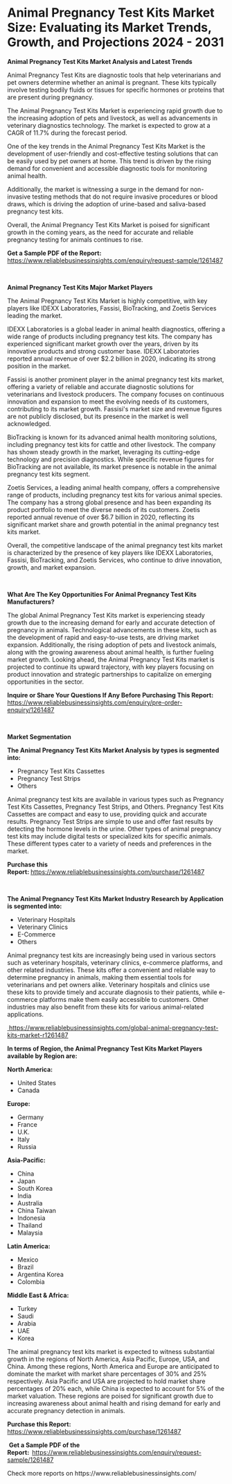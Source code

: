 <p><h1>Animal Pregnancy Test Kits Market Size: Evaluating its Market Trends, Growth, and Projections 2024 - 2031</h1></p><p><strong>Animal Pregnancy Test Kits Market Analysis and Latest Trends</strong></p>
<p><p>Animal Pregnancy Test Kits are diagnostic tools that help veterinarians and pet owners determine whether an animal is pregnant. These kits typically involve testing bodily fluids or tissues for specific hormones or proteins that are present during pregnancy.</p><p>The Animal Pregnancy Test Kits Market is experiencing rapid growth due to the increasing adoption of pets and livestock, as well as advancements in veterinary diagnostics technology. The market is expected to grow at a CAGR of 11.7% during the forecast period.</p><p>One of the key trends in the Animal Pregnancy Test Kits Market is the development of user-friendly and cost-effective testing solutions that can be easily used by pet owners at home. This trend is driven by the rising demand for convenient and accessible diagnostic tools for monitoring animal health.</p><p>Additionally, the market is witnessing a surge in the demand for non-invasive testing methods that do not require invasive procedures or blood draws, which is driving the adoption of urine-based and saliva-based pregnancy test kits.</p><p>Overall, the Animal Pregnancy Test Kits Market is poised for significant growth in the coming years, as the need for accurate and reliable pregnancy testing for animals continues to rise.</p></p>
<p><strong>Get a Sample PDF of the Report:&nbsp;</strong> <a href="https://www.reliablebusinessinsights.com/enquiry/request-sample/1261487">https://www.reliablebusinessinsights.com/enquiry/request-sample/1261487</a></p>
<p>&nbsp;</p>
<p><strong>Animal Pregnancy Test Kits Major Market Players</strong></p>
<p><p>The Animal Pregnancy Test Kits Market is highly competitive, with key players like IDEXX Laboratories, Fassisi, BioTracking, and Zoetis Services leading the market. </p><p>IDEXX Laboratories is a global leader in animal health diagnostics, offering a wide range of products including pregnancy test kits. The company has experienced significant market growth over the years, driven by its innovative products and strong customer base. IDEXX Laboratories reported annual revenue of over $2.2 billion in 2020, indicating its strong position in the market.</p><p>Fassisi is another prominent player in the animal pregnancy test kits market, offering a variety of reliable and accurate diagnostic solutions for veterinarians and livestock producers. The company focuses on continuous innovation and expansion to meet the evolving needs of its customers, contributing to its market growth. Fassisi's market size and revenue figures are not publicly disclosed, but its presence in the market is well acknowledged.</p><p>BioTracking is known for its advanced animal health monitoring solutions, including pregnancy test kits for cattle and other livestock. The company has shown steady growth in the market, leveraging its cutting-edge technology and precision diagnostics. While specific revenue figures for BioTracking are not available, its market presence is notable in the animal pregnancy test kits segment.</p><p>Zoetis Services, a leading animal health company, offers a comprehensive range of products, including pregnancy test kits for various animal species. The company has a strong global presence and has been expanding its product portfolio to meet the diverse needs of its customers. Zoetis reported annual revenue of over $6.7 billion in 2020, reflecting its significant market share and growth potential in the animal pregnancy test kits market. </p><p>Overall, the competitive landscape of the animal pregnancy test kits market is characterized by the presence of key players like IDEXX Laboratories, Fassisi, BioTracking, and Zoetis Services, who continue to drive innovation, growth, and market expansion.</p></p>
<p>&nbsp;</p>
<p><strong>What Are The Key Opportunities For Animal Pregnancy Test Kits Manufacturers?</strong></p>
<p><p>The global Animal Pregnancy Test Kits market is experiencing steady growth due to the increasing demand for early and accurate detection of pregnancy in animals. Technological advancements in these kits, such as the development of rapid and easy-to-use tests, are driving market expansion. Additionally, the rising adoption of pets and livestock animals, along with the growing awareness about animal health, is further fueling market growth. Looking ahead, the Animal Pregnancy Test Kits market is projected to continue its upward trajectory, with key players focusing on product innovation and strategic partnerships to capitalize on emerging opportunities in the sector.</p></p>
<p><strong>Inquire or Share Your Questions If Any Before Purchasing This Report:</strong> <a href="https://www.reliablebusinessinsights.com/enquiry/pre-order-enquiry/1261487">https://www.reliablebusinessinsights.com/enquiry/pre-order-enquiry/1261487</a></p>
<p>&nbsp;</p>
<p><strong>Market Segmentation</strong></p>
<p><strong>The Animal Pregnancy Test Kits Market Analysis by types is segmented into:</strong></p>
<p><ul><li>Pregnancy Test Kits Cassettes</li><li>Pregnancy Test Strips</li><li>Others</li></ul></p>
<p><p>Animal pregnancy test kits are available in various types such as Pregnancy Test Kits Cassettes, Pregnancy Test Strips, and Others. Pregnancy Test Kits Cassettes are compact and easy to use, providing quick and accurate results. Pregnancy Test Strips are simple to use and offer fast results by detecting the hormone levels in the urine. Other types of animal pregnancy test kits may include digital tests or specialized kits for specific animals. These different types cater to a variety of needs and preferences in the market.</p></p>
<p><strong>Purchase this Report:&nbsp;</strong><a href="https://www.reliablebusinessinsights.com/purchase/1261487">https://www.reliablebusinessinsights.com/purchase/1261487</a></p>
<p>&nbsp;</p>
<p><strong>The Animal Pregnancy Test Kits Market Industry Research by Application is segmented into:</strong></p>
<p><ul><li>Veterinary Hospitals</li><li>Veterinary Clinics</li><li>E-Commerce</li><li>Others</li></ul></p>
<p><p>Animal pregnancy test kits are increasingly being used in various sectors such as veterinary hospitals, veterinary clinics, e-commerce platforms, and other related industries. These kits offer a convenient and reliable way to determine pregnancy in animals, making them essential tools for veterinarians and pet owners alike. Veterinary hospitals and clinics use these kits to provide timely and accurate diagnosis to their patients, while e-commerce platforms make them easily accessible to customers. Other industries may also benefit from these kits for various animal-related applications.</p></p>
<p><a href="https://www.reliablebusinessinsights.com/global-animal-pregnancy-test-kits-market-r1261487">&nbsp;https://www.reliablebusinessinsights.com/global-animal-pregnancy-test-kits-market-r1261487</a></p>
<p><strong>In terms of Region, the Animal Pregnancy Test Kits Market Players available by Region are:</strong></p>
<p>
    <p> <strong> North America: </strong>
        <ul>
            <li>United States</li>
            <li>Canada</li>
        </ul>
        </p> 
    <p> <strong> Europe: </strong>
        <ul>
            <li>Germany</li>
            <li>France</li>
            <li>U.K.</li>
            <li>Italy</li>
            <li>Russia</li>
        </ul>
        </p> 
    <p> <strong> Asia-Pacific: </strong>
        <ul>
            <li>China</li>
            <li>Japan</li>
            <li>South Korea</li>
            <li>India</li>
            <li>Australia</li>
            <li>China Taiwan</li>
            <li>Indonesia</li>
            <li>Thailand</li>
            <li>Malaysia</li>
        </ul>
        </p> 
    <p> <strong> Latin America: </strong>
        <ul>
            <li>Mexico</li>
            <li>Brazil</li>
            <li>Argentina Korea</li>
            <li>Colombia</li>
        </ul>
        </p> 
    <p> <strong> Middle East & Africa: </strong>
        <ul>
            <li>Turkey</li>
            <li>Saudi</li>
            <li>Arabia</li>
            <li>UAE</li>
            <li>Korea</li>
        </ul>
    </p>
    </p>
<p><p>The animal pregnancy test kits market is expected to witness substantial growth in the regions of North America, Asia Pacific, Europe, USA, and China. Among these regions, North America and Europe are anticipated to dominate the market with market share percentages of 30% and 25% respectively. Asia Pacific and USA are projected to hold market share percentages of 20% each, while China is expected to account for 5% of the market valuation. These regions are poised for significant growth due to increasing awareness about animal health and rising demand for early and accurate pregnancy detection in animals.</p></p>
<p><strong>Purchase this Report: </strong><a href="https://www.reliablebusinessinsights.com/purchase/1261487">https://www.reliablebusinessinsights.com/purchase/1261487</a></p>
<p>&nbsp;<strong>Get a Sample PDF of the Report:&nbsp;&nbsp;</strong><a href="https://www.reliablebusinessinsights.com/enquiry/request-sample/1261487">https://www.reliablebusinessinsights.com/enquiry/request-sample/1261487</a></p>
<p><strong></strong></p>
<p>Check more reports on https://www.reliablebusinessinsights.com/</p>
